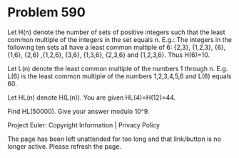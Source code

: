 #   Problem 590

   Let H(n) denote the number of sets of positive integers such that the
   least common multiple of the integers in the set equals n.
   E.g.:
   The integers in the following ten sets all have a least common multiple of
   6:
   {2,3}, {1,2,3}, {6}, {1,6}, {2,6} ,{1,2,6}, {3,6}, {1,3,6}, {2,3,6} and
   {1,2,3,6}.
   Thus H(6)=10.

   Let L(n) denote the least common multiple of the numbers 1 through n.
   E.g. L(6) is the least common multiple of the numbers 1,2,3,4,5,6 and L(6)
   equals 60.

   Let HL(n) denote H(L(n)).
   You are given HL(4)=H(12)=44.

   Find HL(50000). Give your answer modulo 10^9.

   Project Euler: Copyright Information | Privacy Policy

   The page has been left unattended for too long and that link/button is no
   longer active. Please refresh the page.
